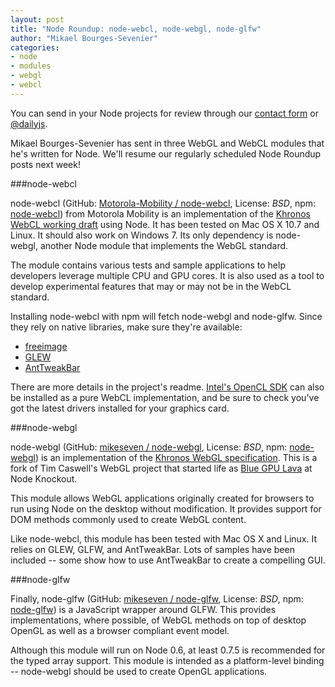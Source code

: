 ```yaml
---
layout: post
title: "Node Roundup: node-webcl, node-webgl, node-glfw"
author: "Mikael Bourges-Sevenier"
categories: 
- node
- modules
- webgl
- webcl
---
```


<div class="intro">
You can send in your Node projects for review through our <a href="/contact.html">contact form</a> or <a href="http://twitter.com/dailyjs">@dailyjs</a>.
</div>

Mikael Bourges-Sevenier has sent in three WebGL and WebCL modules that he's written for Node.  We'll resume our regularly scheduled Node Roundup posts next week!

###node-webcl

node-webcl (GitHub: [Motorola-Mobility / node-webcl](https://github.com/Motorola-Mobility/node-webcl), License: _BSD_, npm: [node-webcl](http://search.npmjs.org/#/node-webcl)) from Motorola Mobility is an implementation of the [Khronos WebCL working draft](https://cvs.khronos.org/svn/repos/registry/trunk/public/webcl/spec/latest/index.html) using Node.  It has been tested on Mac OS X 10.7 and Linux.  It should also work on Windows 7.  Its only dependency is node-webgl, another Node module that implements the WebGL standard.

The module contains various tests and sample applications to help developers leverage multiple CPU and GPU cores.  It is also used as a tool to develop experimental features that may or may not be in the WebCL standard.

Installing node-webcl with npm will fetch node-webgl and node-glfw. Since they rely on native libraries, make sure they're available:

* [freeimage](http://freeimage.sourceforge.net)
* [GLEW](http://glew.sourceforge.net/)
* [AntTweakBar](http://www.antisphere.com/Wiki/tools:anttweakbar)

There are more details in the project's readme.  [Intel's OpenCL SDK](http://software.intel.com/en-us/articles/vcsource-tools-opencl-sdk/) can also be installed as a pure WebCL implementation, and be sure to check you've got the latest drivers installed for your graphics card.

###node-webgl

node-webgl (GitHub: [mikeseven / node-webgl](https://github.com/mikeseven/node-webgl), License: _BSD_, npm: [node-webgl](http://search.npmjs.org/#/node-webgl)) is an implementation of the [Khronos WebGL specification](https://www.khronos.org/registry/webgl/specs/1.0/).  This is a fork of Tim Caswell's WebGL project that started life as [Blue GPU Lava](http://nodeknockout.com/teams/minimason) at Node Knockout.

This module allows WebGL applications originally created for browsers to run using Node on the desktop without modification. It provides support for DOM methods commonly used to create WebGL content.

Like node-webcl, this module has been tested with Mac OS X and Linux. It relies on GLEW, GLFW, and AntTweakBar.  Lots of samples have been included -- some show how to use AntTweakBar to create a compelling GUI.

###node-glfw

Finally, node-glfw (GitHub: [mikeseven / node-glfw](https://github.com/mikeseven/node-glfw), License: _BSD_, npm: [node-glfw](http://search.npmjs.org/#/node-glfw)) is a JavaScript wrapper around GLFW. This provides implementations, where possible, of WebGL methods on top of desktop OpenGL as well as a browser compliant event model.

Although this module will run on Node 0.6, at least 0.7.5 is recommended for the typed array support.  This module is intended as a platform-level binding -- node-webgl should be used to create OpenGL applications.
